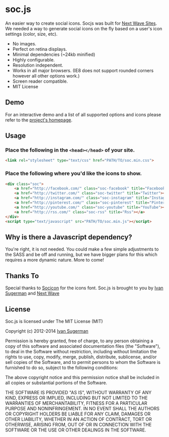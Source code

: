 # soc.js

An easier way to create social icons. Socjs was built for [Next Wave Sites](http://nws.co). We needed a way to generate social icons on the fly based on a user's icon settings (color, size, etc). 

 * No images.
 * Perfect on retina displays.
 * Minimal dependencies (~24kb minified)
 * Highly configurable.
 * Resolution independent.
 * Works in all major browsers. (IE8 does not support rounded corners however all other options work.)
 * Screen reader compatible.
 * MIT License

## Demo
For an interactive demo and a list of all supported options and icons please refer to the [project's homepage](http://socjs.com/dev).

## Usage

### Place the following in the ``<head></head>`` of your site.
```html
<link rel="stylesheet" type="text/css" href="PATH/TO/soc.min.css">
```

### Place the following where you'd like the icons to show.
```html
<div class="soc">
	<a href="http://facebook.com/" class="soc-facebook" title="Facebook"></a>
	<a href="http://twitter.com/" class="soc-twitter" title="Twitter"></a>
	<a href="http://instagram.com/" class="soc-instagram" title="Instagram"></a>
	<a href="http://pinterest.com/" class="soc-pinterest" title="Pinterest"></a>
	<a href="http://youtube.com/" class="soc-youtube" title="YouTube"></a>
	<a href="http://rss.com/" class="soc-rss" title="Rss"></a>
</div>
<script type="text/javascript" src="PATH/TO/soc.min.js"></script>
```

## Why is there a Javascript dependency?
You're right, it is not needed. You could make a few simple adjustments to the SASS and be off and running, but we have bigger plans for this which requires a more dynamic nature. More to come!

## Thanks To
Special thanks to [Socicon](http://socicon.com/) for the icons font.
Soc.js is brought to you by [Ivan Sugerman](https://twitter.com/jivinivan) and [Next Wave](http://nws.co)

## License

Soc.js is licensed under The MIT License (MIT)

Copyright (c) 2012-2014 [Ivan Sugerman](https://twitter.com/jivinivan)

Permission is hereby granted, free of charge, to any person obtaining a copy
of this software and associated documentation files (the "Software"), to deal
in the Software without restriction, including without limitation the rights
to use, copy, modify, merge, publish, distribute, sublicense, and/or sell
copies of the Software, and to permit persons to whom the Software is
furnished to do so, subject to the following conditions:

The above copyright notice and this permission notice shall be included in
all copies or substantial portions of the Software.

THE SOFTWARE IS PROVIDED "AS IS", WITHOUT WARRANTY OF ANY KIND, EXPRESS OR
IMPLIED, INCLUDING BUT NOT LIMITED TO THE WARRANTIES OF MERCHANTABILITY,
FITNESS FOR A PARTICULAR PURPOSE AND NONINFRINGEMENT. IN NO EVENT SHALL THE
AUTHORS OR COPYRIGHT HOLDERS BE LIABLE FOR ANY CLAIM, DAMAGES OR OTHER
LIABILITY, WHETHER IN AN ACTION OF CONTRACT, TORT OR OTHERWISE, ARISING FROM,
OUT OF OR IN CONNECTION WITH THE SOFTWARE OR THE USE OR OTHER DEALINGS IN
THE SOFTWARE.